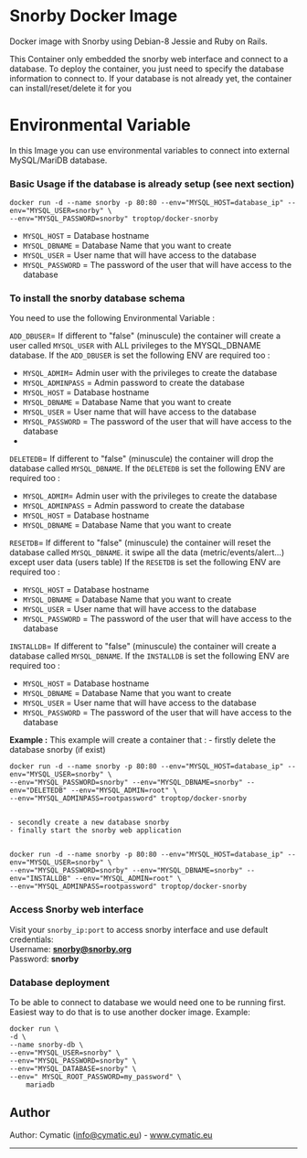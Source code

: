 # Snorby Docker Image

Docker image with Snorby using Debian-8 Jessie and Ruby on Rails.

This Container only embedded the snorby web interface and connect to a database.
To deploy the container, you just need to specify the database information to connect to.
If your database is not already yet, the container can install/reset/delete it for you



# Environmental Variable
In this Image you can use environmental variables to connect into external MySQL/MariDB database. 
### Basic Usage if the database is already setup (see next section)

    docker run -d --name snorby -p 80:80 --env="MYSQL_HOST=database_ip" --env="MYSQL_USER=snorby" \
    --env="MYSQL_PASSWORD=snorby" troptop/docker-snorby
- `MYSQL_HOST` = Database hostname
- `MYSQL_DBNAME` = Database Name that you want to create
- `MYSQL_USER` = User name that will have access to the database
- `MYSQL_PASSWORD` = The password of the user that will have access to the database

### To install the snorby database schema 
You need to use the following Environmental Variable :

`ADD_DBUSER`= If different to "false" (minuscule) the container will create a user called `MYSQL_USER` 
with ALL privileges to the MYSQL_DBNAME database.
If the `ADD_DBUSER` is set the following ENV are required too :
- `MYSQL_ADMIM`= Admin user with the privileges to create the database
- `MYSQL_ADMINPASS` = Admin password to create the database
- `MYSQL_HOST` = Database hostname
- `MYSQL_DBNAME` = Database Name that you want to create
- `MYSQL_USER` = User name that will have access to the database
- `MYSQL_PASSWORD` = The password of the user that will have access to the database
- 
`DELETEDB`= If different to "false" (minuscule) the container will drop the database called `MYSQL_DBNAME`.
If the `DELETEDB` is set the following ENV are required too :
- `MYSQL_ADMIM`= Admin user with the privileges to create the database
- `MYSQL_ADMINPASS` = Admin password to create the database
- `MYSQL_HOST` = Database hostname
- `MYSQL_DBNAME` = Database Name that you want to create

`RESETDB`= If different to "false" (minuscule) the container will reset the database called `MYSQL_DBNAME`. it swipe all the data (metric/events/alert...) except user data (users table)
If the `RESETDB` is set the following ENV are required too :
- `MYSQL_HOST` = Database hostname
- `MYSQL_DBNAME` = Database Name that you want to create
- `MYSQL_USER` = User name that will have access to the database
- `MYSQL_PASSWORD` = The password of the user that will have access to the database

`INSTALLDB`= If different to "false" (minuscule) the container will create a database called `MYSQL_DBNAME`.
If the `INSTALLDB` is set the following ENV are required too :
- `MYSQL_HOST` = Database hostname
- `MYSQL_DBNAME` = Database Name that you want to create
- `MYSQL_USER` = User name that will have access to the database
- `MYSQL_PASSWORD` = The password of the user that will have access to the database

**Example :**
This example will create a container that :
    - firstly delete the database snorby (if exist)

    docker run -d --name snorby -p 80:80 --env="MYSQL_HOST=database_ip" --env="MYSQL_USER=snorby" \
    --env="MYSQL_PASSWORD=snorby" --env="MYSQL_DBNAME=snorby" --env="DELETEDB" --env="MYSQL_ADMIN=root" \
    --env="MYSQL_ADMINPASS=rootpassword" troptop/docker-snorby


    - secondly create a new database snorby
    - finally start the snorby web application
    

    docker run -d --name snorby -p 80:80 --env="MYSQL_HOST=database_ip" --env="MYSQL_USER=snorby" \
    --env="MYSQL_PASSWORD=snorby" --env="MYSQL_DBNAME=snorby" --env="INSTALLDB" --env="MYSQL_ADMIN=root" \
    --env="MYSQL_ADMINPASS=rootpassword" troptop/docker-snorby


### Access Snorby web interface
Visit your `snorby_ip:port` to access snorby interface and use default credentials:  
Username: **snorby@snorby.org**  
Password: **snorby**  
### Database deployment 
To be able to connect to database we would need one to be running first. Easiest way to do that is to use another docker image. 
Example:  

    docker run \
    -d \
    --name snorby-db \
    --env="MYSQL_USER=snorby" \
    --env="MYSQL_PASSWORD=snorby" \
    --env="MYSQL_DATABASE=snorby" \
    --env=" MYSQL_ROOT_PASSWORD=my_password" \
        mariadb
        
## Author
  
Author: Cymatic (<info@cymatic.eu>) - www.cymatic.eu

---
